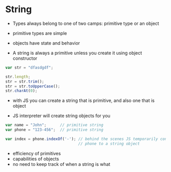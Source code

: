 # String

- Types always belong to one of two camps: primitive type or an object

- primitive types are simple
- objects have state and behavior

- A string is always a primitive unless you create it using object constructor

```javascript
var str = "dfasdgdf";

str.length;
str = str.trim();
str = str.toUpperCase();
str.charAt(0);
```

- with JS you can create a string that is primitive, and also one that is object

- JS interpreter will create string objects for you

```javascript
var name = "John";      // primitive string
var phone = "123-456";  // primitive string

var index = phone.indexOf('-'); // behind the scenes JS temporarily converts
                                // phone to a string object
```

- efficiency of primitives
- capabilities of objects
- no need to keep track of when a string is what
